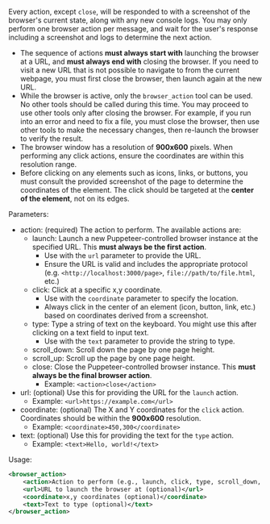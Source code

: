 Every action, except `close`, will be responded to with a screenshot of the browser's current state, along with any new console logs. You may only perform one browser action per message, and wait for the user's response including a screenshot and logs to determine the next action.

- The sequence of actions **must always start with** launching the browser at a URL, and **must always end with** closing the browser. If you need to visit a new URL that is not possible to navigate to from the current webpage, you must first close the browser, then launch again at the new URL.
- While the browser is active, only the `browser_action` tool can be used. No other tools should be called during this time. You may proceed to use other tools only after closing the browser. For example, if you run into an error and need to fix a file, you must close the browser, then use other tools to make the necessary changes, then re-launch the browser to verify the result.
- The browser window has a resolution of **900x600** pixels. When performing any click actions, ensure the coordinates are within this resolution range.
- Before clicking on any elements such as icons, links, or buttons, you must consult the provided screenshot of the page to determine the coordinates of the element. The click should be targeted at the **center of the element**, not on its edges.

Parameters:

- action: (required) The action to perform. The available actions are:
  - launch: Launch a new Puppeteer-controlled browser instance at the specified URL. This **must always be the first action**.
    - Use with the `url` parameter to provide the URL.
    - Ensure the URL is valid and includes the appropriate protocol (e.g. `<http://localhost:3000/page>`, `file://path/to/file.html`, etc.)
  - click: Click at a specific x,y coordinate.
    - Use with the `coordinate` parameter to specify the location.
    - Always click in the center of an element (icon, button, link, etc.) based on coordinates derived from a screenshot.
  - type: Type a string of text on the keyboard. You might use this after clicking on a text field to input text.
    - Use with the `text` parameter to provide the string to type.
  - scroll_down: Scroll down the page by one page height.
  - scroll_up: Scroll up the page by one page height.
  - close: Close the Puppeteer-controlled browser instance. This **must always be the final browser action**.
    - Example: `<action>close</action>`
- url: (optional) Use this for providing the URL for the `launch` action.
  - Example: `<url>https://example.com</url>`
- coordinate: (optional) The X and Y coordinates for the `click` action. Coordinates should be within the **900x600** resolution.
  - Example: `<coordinate>450,300</coordinate>`
- text: (optional) Use this for providing the text for the `type` action.
  - Example: `<text>Hello, world!</text>`

Usage:

```xml
<browser_action>
    <action>Action to perform (e.g., launch, click, type, scroll_down, scroll_up, close)</action>
    <url>URL to launch the browser at (optional)</url>
    <coordinate>x,y coordinates (optional)</coordinate>
    <text>Text to type (optional)</text>
</browser_action>
```
